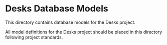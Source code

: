 # Desks Database Models

This directory contains database models for the Desks project.

All model definitions for the Desks project should be placed in this directory
following project standards.
